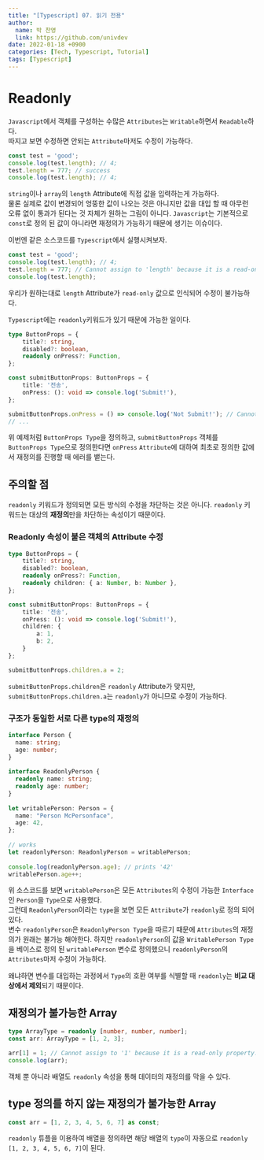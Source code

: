 ```yaml
---
title: "[Typescript] 07. 읽기 전용"
author:
  name: 박 찬영
  link: https://github.com/univdev
date: 2022-01-18 +0900
categories: [Tech, Typescript, Tutorial]
tags: [Typescript]
---
```

# Readonly
```Javascript```에서 객체를 구성하는 수많은 ```Attributes```는 ```Writable```하면서 ```Readable```하다.  
따지고 보면 수정하면 안되는 ```Attribute```마저도 수정이 가능하다.
```javascript
const test = 'good';
console.log(test.length); // 4;
test.length = 777; // success
console.log(test.length); // 4;
```
```string```이나 ```array```의 ```length``` Attribute에 직접 값을 입력하는게 가능하다.  
물론 실제로 값이 변경되어 엉뚱한 값이 나오는 것은 아니지만 값을 대입 할 때 아무런 오류 없이 통과가 된다는 것 자체가 원하는 그림이 아니다. ```Javascript```는 기본적으로 ```const```로 정의 된 값이 아니라면 재정의가 가능하기 때문에 생기는 이슈이다.

이번엔 같은 소스코드를 ```Typescript```에서 실행시켜보자.
```typescript
const test = 'good';
console.log(test.length); // 4;
test.length = 777; // Cannot assign to 'length' because it is a read-only Attribute.(2540)
console.log(test.length);
```
우리가 원하는대로 ```length``` Attribute가 ```read-only``` 값으로 인식되어 수정이 불가능하다.

```Typescript```에는 ```readonly```키워드가 있기 때문에 가능한 일이다.
```typescript
type ButtonProps = {
    title?: string,
    disabled?: boolean,
    readonly onPress?: Function,
};

const submitButtonProps: ButtonProps = {
    title: '전송',
    onPress: (): void => console.log('Submit!'),
};

submitButtonProps.onPress = () => console.log('Not Submit!'); // Cannot assign to 'onPress' because it is a read-only Attribute.(2540)
// ...
```
위 예제처럼 ```ButtonProps Type```을 정의하고, ```submitButtonProps``` 객체를 ```ButtonProps Type```으로 정의한다면 ```onPress``` ```Attribute```에 대하여 최초로 정의한 값에서 재정의를 진행할 때 에러를 뱉는다.
## 주의할 점
```readonly``` 키워드가 정의되면 모든 방식의 수정을 차단하는 것은 아니다. ```readonly``` 키워드는 대상의 **재정의**만을 차단하는 속성이기 때문이다.
### Readonly 속성이 붙은 객체의 Attribute 수정
```typescript
type ButtonProps = {
    title?: string,
    disabled?: boolean,
    readonly onPress?: Function,
    readonly children: { a: Number, b: Number },
};

const submitButtonProps: ButtonProps = {
    title: '전송',
    onPress: (): void => console.log('Submit!'),
    children: {
        a: 1,
        b: 2,
    }
};

submitButtonProps.children.a = 2;
```
```submitButtonProps.children```은 ```readonly``` Attribute가 맞지만, ```submitButtonProps.children.a```는 ```readonly```가 아니므로 수정이 가능하다.  
### 구조가 동일한 서로 다른 type의 재정의
```typescript
interface Person {
  name: string;
  age: number;
}
 
interface ReadonlyPerson {
  readonly name: string;
  readonly age: number;
}
 
let writablePerson: Person = {
  name: "Person McPersonface",
  age: 42,
};
 
// works
let readonlyPerson: ReadonlyPerson = writablePerson;
 
console.log(readonlyPerson.age); // prints '42'
writablePerson.age++;
```
위 소스코드를 보면 ```writablePerson```은 모든 ```Attributes```의 수정이 가능한 ```Interface```인 ```Person```을 ```Type```으로 사용했다.  
그런데 ```ReadonlyPerson```이라는 ```type```을 보면 모든 ```Attribute```가 ```readonly```로 정의 되어있다.  
변수 ```readonlyPerson```은 ```ReadonlyPerson Type```을 따르기 때문에 ```Attributes```의 재정의가 원래는 불가능 해야한다. 하지만 ```readonlyPerson```의 값을 ```WritablePerson Type```을 베이스로 정의 된 ```writablePerson``` 변수로 정의했으니 ```readonlyPerson```의 ```Attributes```마저 수정이 가능하다.

왜냐하면 변수를 대입하는 과정에서 ```Type```의 호환 여부를 식별할 때 ```readonly```는 **비교 대상에서 제외**되기 때문이다.
## 재정의가 불가능한 Array
```typescript
type ArrayType = readonly [number, number, number];
const arr: ArrayType = [1, 2, 3];

arr[1] = 1; // Cannot assign to '1' because it is a read-only property.
console.log(arr);
```
객체 뿐 아니라 배열도 ```readonly``` 속성을 통해 데이터의 재정의를 막을 수 있다.
## type 정의를 하지 않는 재정의가 불가능한 Array
```typescript
const arr = [1, 2, 3, 4, 5, 6, 7] as const;
```
```readonly``` 튜플을 이용하여 배열을 정의하면 해당 배열의 ```type```이 자동으로 ```readonly [1, 2, 3, 4, 5, 6, 7]```이 된다.